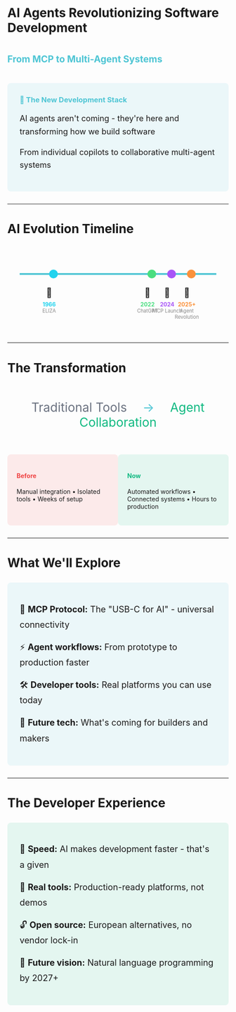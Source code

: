 # AI Agents Revolutionizing Software Development

<h2 style="color: #4EC5D4; margin: 2em 0">From MCP to Multi-Agent Systems</h2>

<div style="background: rgba(78, 197, 212, 0.1); padding: 2em; border-radius: 8px; margin: 2em 0">
  <h3 style="color: #4EC5D4; margin: 0 0 1em 0">🤖 The New Development Stack</h3>
  <div style="font-size: 1.3em; line-height: 1.6">
    <p>AI agents aren't coming - they're here and transforming how we build software</p>
    <p>From individual copilots to collaborative multi-agent systems</p>
  </div>
</div>

---

# AI Evolution Timeline

<div style="text-align: center; margin: 2em 0; padding: 2em">
  <!-- Timeline line -->
  <div style="height: 4px; background: #4EC5D4; margin: 2em 0; position: relative">
    <div style="position: absolute; left: 15%; top: -8px; width: 20px; height: 20px; background: #22d3ee; border-radius: 50%"></div>
    <div style="position: absolute; left: 65%; top: -8px; width: 20px; height: 20px; background: #4ade80; border-radius: 50%"></div>
    <div style="position: absolute; left: 75%; top: -8px; width: 20px; height: 20px; background: #a855f7; border-radius: 50%"></div>
    <div style="position: absolute; left: 85%; top: -8px; width: 20px; height: 20px; background: #fb923c; border-radius: 50%"></div>
  </div>
  
  <!-- Timeline labels -->
  <div style="position: relative; margin-top: 1em">
    <div style="position: absolute; left: 15%; transform: translateX(-50%); text-align: center">
      <div style="font-size: 1.5em; margin-bottom: 0.3em">💬</div>
      <div style="color: #22d3ee; font-weight: bold; font-size: 0.9em">1966</div>
      <div style="color: #888; font-size: 0.8em">ELIZA</div>
    </div>
    <div style="position: absolute; left: 65%; transform: translateX(-50%); text-align: center">
      <div style="font-size: 1.5em; margin-bottom: 0.3em">🧠</div>
      <div style="color: #4ade80; font-weight: bold; font-size: 0.9em">2022</div>
      <div style="color: #888; font-size: 0.8em">ChatGPT</div>
    </div>
    <div style="position: absolute; left: 75%; transform: translateX(-50%); text-align: center">
      <div style="font-size: 1.5em; margin-bottom: 0.3em">🔌</div>
      <div style="color: #a855f7; font-weight: bold; font-size: 0.9em">2024</div>
      <div style="color: #888; font-size: 0.8em">MCP Launch</div>
    </div>
    <div style="position: absolute; left: 85%; transform: translateX(-50%); text-align: center">
      <div style="font-size: 1.5em; margin-bottom: 0.3em">🤖</div>
      <div style="color: #fb923c; font-weight: bold; font-size: 0.9em">2025+</div>
      <div style="color: #888; font-size: 0.8em">Agent Revolution</div>
    </div>
  </div>
  <!-- Spacer to ensure labels don't overlap with content below -->
  <div style="height: 5em"></div>
</div>

---

# The Transformation

<div style="font-size: 2em; margin: 2em 0; text-align: center">
  <span style="color: #6B7280">Traditional Tools</span>
  <span style="color: #4EC5D4; margin: 0 1em">→</span>
  <span style="color: #10B981">Agent Collaboration</span>
</div>

<div style="display: flex; justify-content: space-between; margin: 2em 0">
  <div style="background: rgba(239, 68, 68, 0.1); padding: 1.5em; border-radius: 8px; width: 45%">
    <h4 style="color: #EF4444">Before</h4>
    <p>Manual integration • Isolated tools • Weeks of setup</p>
  </div>
  <div style="background: rgba(16, 185, 129, 0.1); padding: 1.5em; border-radius: 8px; width: 45%">
    <h4 style="color: #10B981">Now</h4>
    <p>Automated workflows • Connected systems • Hours to production</p>
  </div>
</div>

---

# What We'll Explore

<div style="background: rgba(78, 197, 212, 0.1); padding: 2em; border-radius: 8px; margin: 2em 0">
  <div style="font-size: 1.4em; line-height: 1.8">
    <div style="margin: 0.8em 0">🔌 <strong>MCP Protocol:</strong> The "USB-C for AI" - universal connectivity</div>
    <div style="margin: 0.8em 0">⚡ <strong>Agent workflows:</strong> From prototype to production faster</div>
    <div style="margin: 0.8em 0">🛠️ <strong>Developer tools:</strong> Real platforms you can use today</div>
    <div style="margin: 0.8em 0">🚀 <strong>Future tech:</strong> What's coming for builders and makers</div>
  </div>
</div>

---

# The Developer Experience

<div style="background: rgba(16, 185, 129, 0.1); padding: 2em; border-radius: 8px; margin: 2em 0">
  <div style="font-size: 1.4em; line-height: 1.8">
    <div style="margin: 0.8em 0">🚀 <strong>Speed:</strong> AI makes development faster - that's a given</div>
    <div style="margin: 0.8em 0">🔧 <strong>Real tools:</strong> Production-ready platforms, not demos</div>
    <div style="margin: 0.8em 0">🔓 <strong>Open source:</strong> European alternatives, no vendor lock-in</div>
    <div style="margin: 0.8em 0">🔮 <strong>Future vision:</strong> Natural language programming by 2027+</div>
  </div>
</div>